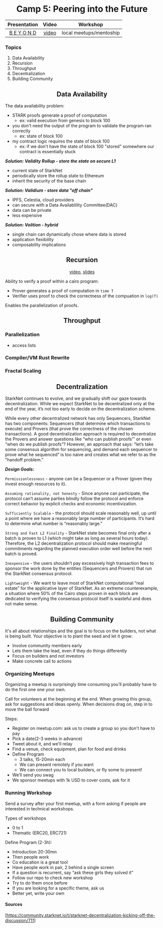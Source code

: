 <div align="center">
    <h1>Camp 5: Peering into the Future</h1>

|Presentation|Video|Workshop|
|:----:|:----:|:----:|
|[B E Y O N D](https://drive.google.com/file/d/1LOvpX8mXvXIXaj2eybQz6ZvnvtkiTi8n/view?usp=sharing)|[video](https://drive.google.com/file/d/1o8vbsAWQs0VndlUWhmsKckdyNr7HYeCx/view?usp=sharing)| local meetups/mentoship |

</div>

### Topics

<ol>
    <li><a>Data Availability</a></a>
    <li><a>Recursion</a></a>
    <li><a>Throughput</a></a>
    <li><a>Decentralization</a></a>
    <li><a>Building Community</a></a>
</ol>

<h2 align="center" id="data_availability">Data Availability</h2>

The data availability problem:

- STARK proofs generate a proof of computation
  - ex: valid execution from genesis to block 100
- you don't need the output of the program to validate the program ran correctly
  - ex: state of block 100
- my contract logic requires the state of block 100
  - ex: if we don't have the state of block 100 "stored" somewhere our contract is essentially stuck

***Solution: Validity Rollup - store the state on secure L1***

- current state of StarkNet
- periodically store the rollup state to Ethereum
- inherit the security of the base chain

***Solution: Validium - store data "off chain"***

- IPFS, Celestia, cloud providers
- can secure with a Data Availablility Committee(DAC)
- data can be private
- less expensive

***Solution: Volition - hybrid***

- single chain can dynamically chose where data is stored
- application flexibility
- composability implications

<div align="center">
    <h2 id="recurison">Recursion</h2>

[video](https://www.youtube.com/watch?v=hjTCIT9BGkA), [slides](https://docs.google.com/presentation/d/e/2PACX-1vRbnDDuGdjcMaUAg1rRztGsLpGhtPsMX1vCKk-sX4v0cHMZdOMWZh177qXYM8lacqGoSJ4X8NvEg8RX/pub?slide=id.g12fb33eb0c0_0_386)
</div>

Ability to verify a proof within a cairo program:

- Prover generates a proof of computation in `time T`
- Verifier uses proof to check the correctness of the compuation in `log(T)`

Enables the parallelization of proofs.

<h2 align="center" id="throughput">Throughput</h2>

### Parallelization

- access lists

### Compiler/VM Rust Rewrite

### Fractal Scaling

<h2 align="center" id="decentralization">Decentralization</h2>

StarkNet continues to evolve, and we gradually shift our gaze towards decentralization. While we expect StarkNet to be decentralized only at the end of the year, it’s not too early to decide on the decentralization scheme.

While every other decentralized network has only Sequencers, StarkNet has two components: Sequencers (that determine which transactions to execute) and Provers (that prove the correctness of the chosen transactions). A good decentralization approach is required to decentralize the Provers and answer questions like “who can publish proofs”’ or even “when do we publish proofs”? However, an approach that says: “let’s take some consensus algorithm for sequencing, and demand each sequencer to prove what he sequenced” is too naive and creates what we refer to as the "handoff problem.”

***Design Goals:***

`Permissionlessness` - anyone can be a Sequencer or a Prover (given they invest enough resources to it).

`Assuming rationality, not honesty` - Since anyone can participate, the protocol can’t assume parties blindly follow the protocol and enforce correct behavior by explicit checks and economic incentivization.

`Sufficiently Scalable` - the protocol should scale reasonably well, up until a point where we have a reasonably large number of participants. It’s hard to determine what number is “reasonably large.”

`Strong and Fast L2 Finality` - StarkNet state becomes final only after a batch is proven to L1 (which might take as long as several hours today). Therefore, the L2 decentralization protocol should make meaningful commitments regarding the planned execution order well before the next batch is proved.

`Inexpensive` - the users shouldn’t pay excessively high transaction fees to sponsor the work done by the entities (Sequencers and Provers) that run the StarkNet consensus protocol.

`Lightweight` - We want to leave most of StarkNet computational “real estate” for the applicative layer of StarkNet. As an extreme counterexample, a situation where 50% of the Cairo steps proven in each block are dedicated to verifying the consensus protocol itself is wasteful and does not make sense.

<h2 align="center" id="community">Building Community</h2>

It's all about relationships and the goal is to focus on the builders, not what is being built. Your objective is to plant the seed and let it grow:

- Involve community members early
- Lets them take the lead, even if they do things differently
- Focus on builders and not investors
- Make concrete call to actions

<h3>Organizing Meetups</h3>

Organizing a meetup is surprisingly time consuming you’ll probably have to do the first one
one your own.

Call for volunteers at the beginning at the end. When growing this group, ask for suggestions and ideas openly.
When decisions drag on, step in to move the ball forward

Steps:

- Register on meetup.com: ask us to create a group so you don't have to pay
- Pick a date(2-3 weeks in advance)
- Tweet about it, and we'll relay
- Find a venue, check equipment, plan for food and drinks
- Define Program
  - 3 talks, 15-20min each
  - We can present remotely if you want
  - We can connect you to local builders, or fly some to present!
- We’ll send you swag
- We sponsor meetups with 1k USD to cover costs, ask for it

<h3>Running Workshop</h3>
Send a survey after your first meetup, with a form asking if people are interested in technical workshops.

Types of workshops

- 0 to 1
- Thematic (ERC20, ERC721)

Define Program (2-3h):

- Introduction 20-30mn
- Then people work
- Co education is a great tool
- Have people work in pair, 2 behind a single screen
- If a question is recurrent, say “ask these girls they solved it”
- Follow our repo to check new workshop
- Try to do them once before
- If you are looking for a specific theme, ask us
- Better yet, write your own

#### Sources

[<https://community.starknet.io/t/starknet-decentralization-kicking-off-the-discussion/711>]
